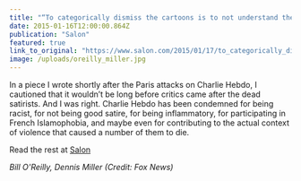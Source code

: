 ```yaml
---
title: "“To categorically dismiss the cartoons is to not understand them in context”"
date: 2015-01-16T12:00:00.864Z
publication: "Salon"
featured: true
link_to_original: "https://www.salon.com/2015/01/17/to_categorically_dismiss_the_cartoons_is_to_not_understand_them_in_context/#"
image: /uploads/oreilly_miller.jpg
---
```



In a piece I wrote shortly after the Paris attacks on Charlie Hebdo, I cautioned that it wouldn’t be long before critics came after the dead satirists. And I was right. Charlie Hebdo has been condemned for being racist, for not being good satire, for being inflammatory, for participating in French Islamophobia, and maybe even for contributing to the actual context of violence that caused a number of them to die.

Read the rest at [Salon](https://www.salon.com/2015/01/17/to_categorically_dismiss_the_cartoons_is_to_not_understand_them_in_context/#)

_Bill O'Reilly, Dennis Miller (Credit: Fox News)_
